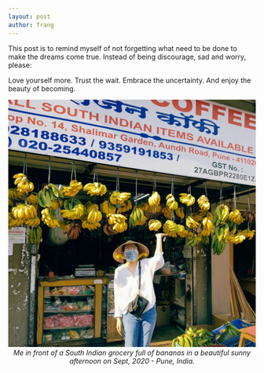 ```yaml
---
layout: post
author: Trang
---
```


This post is to remind myself of not forgetting what need to be done to make the dreams come true.  Instead of being discourage, sad and worry, please:

Love yourself more.
Trust the wait.
Embrace the uncertainty.
And enjoy the beauty of becoming.

<p align="center">
  <img src="/images/logo1.jpeg">
  <br>
  <em> Me in front of a South Indian grocery full of bananas in a beautiful sunny afternoon on Sept, 2020 - Pune, India.  </em>
</p>
